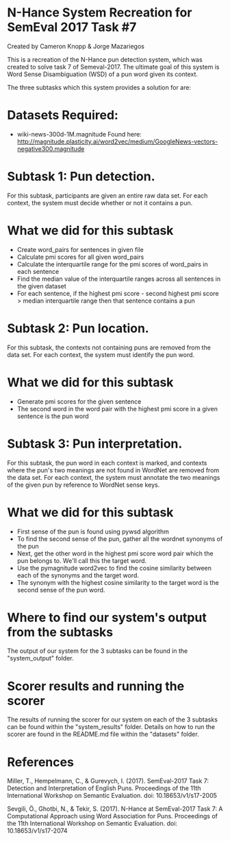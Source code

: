# N-Hance System Recreation for SemEval 2017 Task #7
Created by Cameron Knopp & Jorge Mazariegos

This is a recreation of the N-Hance pun detection system, which was created to solve task 7 of Semeval-2017. The ultimate goal of this system is Word Sense Disambiguation (WSD) of a pun word given its context.

The three subtasks which this system provides a solution for are:

# Datasets Required:
  - wiki-news-300d-1M.magnitude
    Found here: http://magnitude.plasticity.ai/word2vec/medium/GoogleNews-vectors-negative300.magnitude 

# Subtask 1: Pun detection.
For this subtask, participants are given an entire raw data set. For each context, the system must decide whether or not it contains a pun.

# What we did for this subtask
- Create word_pairs for sentences in given file
- Calculate pmi scores for all given word_pairs
- Calculate the interquartile range for the pmi scores of word_pairs in each sentence
- Find the median value of the interquartile ranges across all sentences in the given dataset
- For each sentence, if the highest pmi score - second highest pmi score > median interquartile range then that sentence contains a pun


# Subtask 2: Pun location.
For this subtask, the contexts not containing puns are removed from the data set. For each context, the system must identify the pun word.


# What we did for this subtask
- Generate pmi scores for the given sentence
- The second word in the word pair with the highest pmi score in a given sentence is the pun word


# Subtask 3: Pun interpretation.
For this subtask, the pun word in each context is marked, and contexts where the pun's two meanings are not found in WordNet are removed from the data set. For each context, the system must annotate the two meanings of the given pun by reference to WordNet sense keys.

# What we did for this subtask
- First sense of the pun is found using pywsd algorithm
- To find the second sense of the pun, gather all the wordnet synonyms of the pun
- Next, get the other word in the highest pmi score word pair which the pun belongs to. We'll call this the target word.
- Use the pymagnitude word2vec to find the cosine similarity between each of the synonyms and the target word.
- The synonym with the highest cosine similarity to the target word is the second sense of the pun word.


# Where to find our system's output from the subtasks
The output of our system for the 3 subtasks can be found in the "system_output" folder. 

# Scorer results and running the scorer
The results of running the scorer for our system on each of the 3 subtasks can be found within the "system_results" folder. Details on how to run the scorer are found in the README.md file within the "datasets" folder.

# References
Miller, T., Hempelmann, C., & Gurevych, I. (2017). SemEval-2017 Task 7: Detection and Interpretation of English Puns. Proceedings of the 11th International Workshop on Semantic Evaluation. doi: 10.18653/v1/s17-2005

Sevgili, Ö., Ghotbi, N., & Tekir, S. (2017). N-Hance at SemEval-2017 Task 7: A Computational Approach using Word Association  for Puns. Proceedings of the 11th International Workshop on Semantic Evaluation. doi: 10.18653/v1/s17-2074
